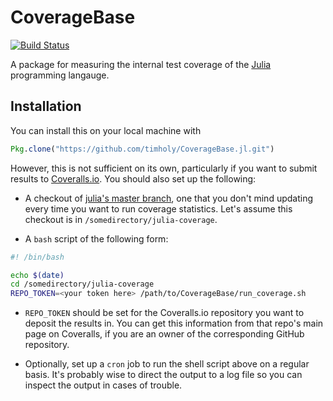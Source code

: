 # CoverageBase

[![Build Status](https://travis-ci.org/timholy/CoverageBase.jl.svg?branch=master)](https://travis-ci.org/timholy/CoverageBase.jl)

A package for measuring the internal test coverage of the [Julia](http://julialang.org/) programming langauge.

## Installation

You can install this on your local machine with
```julia
Pkg.clone("https://github.com/timholy/CoverageBase.jl.git")
```

However, this is not sufficient on its own, particularly if you want to submit results to [Coveralls.io](https://coveralls.io/).  You should also set up the following:

- A checkout of [julia's master
  branch](https://github.com/JuliaLang/julia), one that you don't mind
  updating every time you want to run coverage statistics.  Let's assume
  this checkout is in `/somedirectory/julia-coverage`.

- A `bash` script of the following form:
```sh
#! /bin/bash

echo $(date)
cd /somedirectory/julia-coverage
REPO_TOKEN=<your token here> /path/to/CoverageBase/run_coverage.sh
```

- `REPO_TOKEN` should be set for the Coveralls.io repository you want
  to deposit the results in. You can get this information from that
  repo's main page on Coveralls, if you are an owner of the
  corresponding GitHub repository.

- Optionally, set up a `cron` job to run the shell script above on a
  regular basis. It's probably wise to direct the output to a log file
  so you can inspect the output in cases of trouble.
